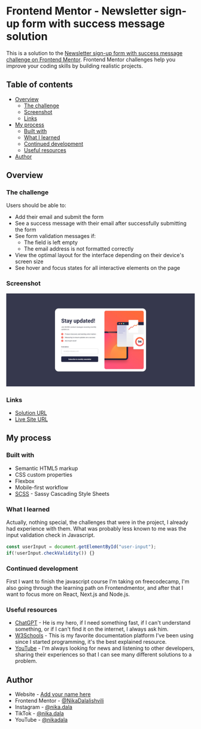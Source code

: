 # Frontend Mentor - Newsletter sign-up form with success message solution

This is a solution to the [Newsletter sign-up form with success message challenge on Frontend Mentor](https://www.frontendmentor.io/challenges/newsletter-signup-form-with-success-message-3FC1AZbNrv). Frontend Mentor challenges help you improve your coding skills by building realistic projects. 

## Table of contents

- [Overview](#overview)
  - [The challenge](#the-challenge)
  - [Screenshot](#screenshot)
  - [Links](#links)
- [My process](#my-process)
  - [Built with](#built-with)
  - [What I learned](#what-i-learned)
  - [Continued development](#continued-development)
  - [Useful resources](#useful-resources)
- [Author](#author)

## Overview

### The challenge

Users should be able to:

- Add their email and submit the form
- See a success message with their email after successfully submitting the form
- See form validation messages if:
  - The field is left empty
  - The email address is not formatted correctly
- View the optimal layout for the interface depending on their device's screen size
- See hover and focus states for all interactive elements on the page

### Screenshot

![](./assets/screenshot/screenshot.jpg)

### Links

- [Solution URL](https://github.com/NikaDalalishvili/newsletter-sign-up-form-with-success-message)
- [Live Site URL](https://nikadalalishvili.github.io/newsletter-sign-up-form-with-success-message/)

## My process

### Built with

- Semantic HTML5 markup
- CSS custom properties
- Flexbox
- Mobile-first workflow
- [SCSS](https://sass-lang.com) - Sassy Cascading Style Sheets

### What I learned

Actually, nothing special, the challenges that were in the project, I already had experience with them. What was probably less known to me was the input validation check in Javascript.

```js
const userInput = document.getElementById("user-input");
if(!userInput.checkValidity()) {}
```

### Continued development

First I want to finish the javascript course I'm taking on freecodecamp, I'm also going through the learning path on Frontendmentor, and after that I want to focus more on React, Next.js and Node.js.

### Useful resources

- [ChatGPT](https://chatgpt.com/) - He is my hero, if I need something fast, if I can't understand something, or if I can't find it on the internet, I always ask him.
- [W3Schools](https://www.w3schools.com/) - This is my favorite documentation platform I've been using since I started programming, it's the best explained resource.
- [YouTube](https://www.youtube.com/) - I'm always looking for news and listening to other developers, sharing their experiences so that I can see many different solutions to a problem.

## Author

- Website - [Add your name here](https://www.your-site.com)
- Frontend Mentor - [@NikaDalalishvili](https://www.frontendmentor.io/profile/NikaDalalishvili)
- Instagram - [@nika.dala](https://www.instagram.com/nika.dala/)
- TikTok - [@nika.dala](https://www.tiktok.com/@nika.dala)
- YouTube - [@nikadala](https://www.youtube.com/@nikadala)
